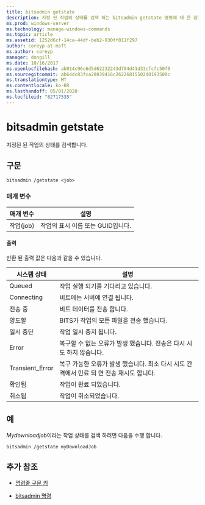 ```yaml
---
title: bitsadmin getstate
description: 지정 된 작업의 상태를 검색 하는 bitsadmin getstate 명령에 대 한 참조 항목입니다.
ms.prod: windows-server
ms.technology: manage-windows-commands
ms.topic: article
ms.assetid: 1252d6cf-14ca-44df-beb2-930ff011f297
author: coreyp-at-msft
ms.author: coreyp
manager: dongill
ms.date: 10/16/2017
ms.openlocfilehash: ab014c96c6d5d62232243d704d41d33cfcfc50f0
ms.sourcegitcommit: ab64dc83fca28039416c26226815502d0193500c
ms.translationtype: MT
ms.contentlocale: ko-KR
ms.lasthandoff: 05/01/2020
ms.locfileid: "82717535"
---
```

# <a name="bitsadmin-getstate"></a>bitsadmin getstate

지정된 된 작업의 상태를 검색합니다.

## <a name="syntax"></a>구문

```
bitsadmin /getstate <job>
```

### <a name="parameters"></a>매개 변수

| 매개 변수 | 설명 |
| -------------- | -------------- |
| 작업(job) | 작업의 표시 이름 또는 GUID입니다. |

#### <a name="output"></a>출력

반환 된 출력 값은 다음과 같을 수 있습니다.

| 시스템 상태 | 설명 |
| --------------- | ----------- |
| Queued | 작업 실행 되기를 기다리고 있습니다. |
| Connecting | 비트에는 서버에 연결 됩니다. |
| 전송 중 | 비트 데이터를 전송 합니다. |
| 양도할 | BITS가 작업의 모든 파일을 전송 했습니다. |
| 일시 중단 | 작업 일시 중지 됩니다. |
| Error | 복구할 수 없는 오류가 발생 했습니다. 전송은 다시 시도 하지 않습니다. |
| Transient_Error | 복구 가능한 오류가 발생 했습니다. 최소 다시 시도 간격에서 만료 되 면 전송 재시도 합니다. |
| 확인됨 | 작업이 완료 되었습니다. |
| 취소됨 | 작업이 취소되었습니다. |

## <a name="examples"></a>예

*Mydownloadjob*이라는 작업 상태를 검색 하려면 다음을 수행 합니다.

```
bitsadmin /getstate myDownloadJob
```

## <a name="additional-references"></a>추가 참조

- [명령줄 구문 키](command-line-syntax-key.md)

- [bitsadmin 명령](bitsadmin.md)
